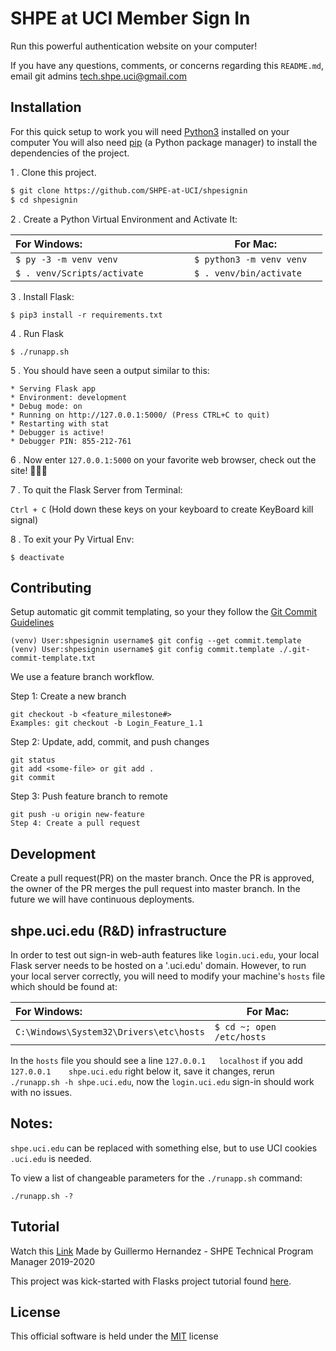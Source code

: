 # SHPE at UCI Member Sign In

Run this powerful authentication website on your computer!  

If you have any questions, comments, or concerns regarding this `README.md`, email git admins
 [tech.shpe.uci@gmail.com](mailto:tech.shpe.uci@gmail.com?Subject=Github%20README%20Help&Body=Greetings%20Tech%20PM,)

## Installation

For this quick setup to work you will need [Python3](https://www.python.org/downloads/) installed on your computer
You will also need [pip](https://pip.pypa.io/en/stable/) (a Python package manager) to install the dependencies of the project.

1 . Clone this project.

```bash
$ git clone https://github.com/SHPE-at-UCI/shpesignin
$ cd shpesignin
```

2 . Create a Python Virtual Environment and Activate It:

|For Windows:                            | For Mac:                      |
|:---------------------------------------|-------------------------------|
|```$ py -3 -m venv venv             ``` | ```$ python3 -m venv venv  ```|
|```$ . venv/Scripts/activate        ``` | ```$ . venv/bin/activate  ``` |

3 . Install Flask:

```$ pip3 install -r requirements.txt``` 

4 . Run Flask 
```
$ ./runapp.sh
```

5 . You should have seen a output similar to this:

```
* Serving Flask app
* Environment: development
* Debug mode: on
* Running on http://127.0.0.1:5000/ (Press CTRL+C to quit)
* Restarting with stat
* Debugger is active!
* Debugger PIN: 855-212-761
```
6 . Now enter ```127.0.0.1:5000``` on your favorite web browser, check out the site! 🤩🤓🌐

7 . To quit the Flask Server from Terminal:

```Ctrl + C```  (Hold down these keys on your keyboard to create KeyBoard kill signal) 

8 . To exit your Py Virtual Env:

```$ deactivate ```

## Contributing

Setup automatic git commit templating, so your they follow the [Git Commit Guidelines](https://github.com/angular/angular.js/blob/master/DEVELOPERS.md#-git-commit-guidelines)
```
(venv) User:shpesignin username$ git config --get commit.template
(venv) User:shpesignin username$ git config commit.template ./.git-commit-template.txt 
```
We use a feature branch workflow.

Step 1: Create a new branch

```
git checkout -b <feature_milestone#>
Examples: git checkout -b Login_Feature_1.1
```

Step 2: Update, add, commit, and push changes

```
git status
git add <some-file> or git add .
git commit
```

Step 3: Push feature branch to remote

```
git push -u origin new-feature
Step 4: Create a pull request
```

## Development

Create a pull request(PR) on the master branch.
Once the PR is approved, the owner of the PR merges the pull request into master branch.
In the future we will have continuous deployments.

## shpe.uci.edu (R&D) infrastructure

In order to test out sign-in web-auth features like `login.uci.edu`, your local Flask server needs to be hosted on a
'.uci.edu' domain. However, to run your local server correctly, you will need to modify your machine's `hosts` file
which should be found at: 

|For Windows:                                | For Mac:                      |
|:-------------------------------------------|-------------------------------|
|```C:\Windows\System32\Drivers\etc\hosts``` | ```$ cd ~; open /etc/hosts ```|

    
In the `hosts` file you should see a line `127.0.0.1   localhost` if you add `127.0.0.1    shpe.uci.edu` right below it,
save it changes, rerun `./runapp.sh -h shpe.uci.edu`, now the `login.uci.edu` sign-in should work with no issues. 

## Notes: 
`shpe.uci.edu` can be replaced with something else, but to use UCI cookies `.uci.edu` is needed.

To view a list of changeable parameters for the `./runapp.sh` command:
```
./runapp.sh -?
```

## Tutorial
Watch this [Link](https://www.youtube.com/watch?v=T0Ml5WnQbJY&feature=youtu.be)
Made by Guillermo Hernandez - SHPE Technical Program Manager 2019-2020

This project was kick-started with Flasks project tutorial found [here](http://flask.palletsprojects.com/en/1.1.x/tutorial/).


## License
This official software is held under the [MIT](https://choosealicense.com/licenses/mit/) license
